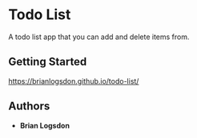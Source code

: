  # Todo List

A todo list app that you can add and delete items from.
## Getting Started

https://brianlogsdon.github.io/todo-list/

## Authors

* **Brian Logsdon**
